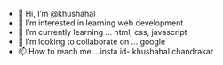- 👋 Hi, I’m @khushahal
- 👀 I’m interested in learning web development
- 🌱 I’m currently learning ... html, css, javascript
- 💞️ I’m looking to collaborate on ... google
- 📫 How to reach me ...insta id- khushahal.chandrakar

<!---
khushahal5/khushahal5 is a ✨ special ✨ repository because its `README.md` (this file) appears on your GitHub profile.
You can click the Preview link to take a look at your changes.
--->
